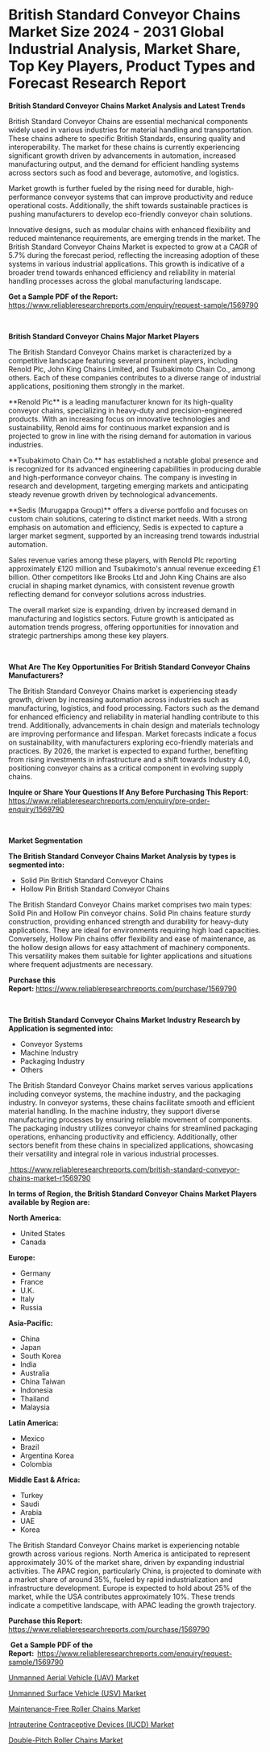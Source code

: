 <p><h1>British Standard Conveyor Chains Market Size 2024 - 2031 Global Industrial Analysis, Market Share, Top Key Players, Product Types and Forecast Research Report</h1></p><p><strong>British Standard Conveyor Chains Market Analysis and Latest Trends</strong></p>
<p><p>British Standard Conveyor Chains are essential mechanical components widely used in various industries for material handling and transportation. These chains adhere to specific British Standards, ensuring quality and interoperability. The market for these chains is currently experiencing significant growth driven by advancements in automation, increased manufacturing output, and the demand for efficient handling systems across sectors such as food and beverage, automotive, and logistics.</p><p>Market growth is further fueled by the rising need for durable, high-performance conveyor systems that can improve productivity and reduce operational costs. Additionally, the shift towards sustainable practices is pushing manufacturers to develop eco-friendly conveyor chain solutions. </p><p>Innovative designs, such as modular chains with enhanced flexibility and reduced maintenance requirements, are emerging trends in the market. The British Standard Conveyor Chains Market is expected to grow at a CAGR of 5.7% during the forecast period, reflecting the increasing adoption of these systems in various industrial applications. This growth is indicative of a broader trend towards enhanced efficiency and reliability in material handling processes across the global manufacturing landscape.</p></p>
<p><strong>Get a Sample PDF of the Report:&nbsp;</strong> <a href="https://www.reliableresearchreports.com/enquiry/request-sample/1569790?utm_campaign=117&utm_medium=2&utm_source=Github&utm_content=ia&utm_term=14102024&utm_id=british-standard-conveyor-chains">https://www.reliableresearchreports.com/enquiry/request-sample/1569790</a></p>
<p>&nbsp;</p>
<p><strong>British Standard Conveyor Chains Major Market Players</strong></p>
<p><p>The British Standard Conveyor Chains market is characterized by a competitive landscape featuring several prominent players, including Renold Plc, John King Chains Limited, and Tsubakimoto Chain Co., among others. Each of these companies contributes to a diverse range of industrial applications, positioning them strongly in the market.</p><p>**Renold Plc** is a leading manufacturer known for its high-quality conveyor chains, specializing in heavy-duty and precision-engineered products. With an increasing focus on innovative technologies and sustainability, Renold aims for continuous market expansion and is projected to grow in line with the rising demand for automation in various industries.</p><p>**Tsubakimoto Chain Co.** has established a notable global presence and is recognized for its advanced engineering capabilities in producing durable and high-performance conveyor chains. The company is investing in research and development, targeting emerging markets and anticipating steady revenue growth driven by technological advancements.</p><p>**Sedis (Murugappa Group)** offers a diverse portfolio and focuses on custom chain solutions, catering to distinct market needs. With a strong emphasis on automation and efficiency, Sedis is expected to capture a larger market segment, supported by an increasing trend towards industrial automation.</p><p>Sales revenue varies among these players, with Renold Plc reporting approximately £120 million and Tsubakimoto's annual revenue exceeding £1 billion. Other competitors like Brooks Ltd and John King Chains are also crucial in shaping market dynamics, with consistent revenue growth reflecting demand for conveyor solutions across industries.</p><p>The overall market size is expanding, driven by increased demand in manufacturing and logistics sectors. Future growth is anticipated as automation trends progress, offering opportunities for innovation and strategic partnerships among these key players.</p></p>
<p>&nbsp;</p>
<p><strong>What Are The Key Opportunities For British Standard Conveyor Chains Manufacturers?</strong></p>
<p><p>The British Standard Conveyor Chains market is experiencing steady growth, driven by increasing automation across industries such as manufacturing, logistics, and food processing. Factors such as the demand for enhanced efficiency and reliability in material handling contribute to this trend. Additionally, advancements in chain design and materials technology are improving performance and lifespan. Market forecasts indicate a focus on sustainability, with manufacturers exploring eco-friendly materials and practices. By 2026, the market is expected to expand further, benefiting from rising investments in infrastructure and a shift towards Industry 4.0, positioning conveyor chains as a critical component in evolving supply chains.</p></p>
<p><strong>Inquire or Share Your Questions If Any Before Purchasing This Report:</strong> <a href="https://www.reliableresearchreports.com/enquiry/pre-order-enquiry/1569790?utm_campaign=117&utm_medium=2&utm_source=Github&utm_content=ia&utm_term=14102024&utm_id=british-standard-conveyor-chains">https://www.reliableresearchreports.com/enquiry/pre-order-enquiry/1569790</a></p>
<p>&nbsp;</p>
<p><strong>Market Segmentation</strong></p>
<p><strong>The British Standard Conveyor Chains Market Analysis by types is segmented into:</strong></p>
<p><ul><li>Solid Pin British Standard Conveyor Chains</li><li>Hollow Pin British Standard Conveyor Chains</li></ul></p>
<p><p>The British Standard Conveyor Chains market comprises two main types: Solid Pin and Hollow Pin conveyor chains. Solid Pin chains feature sturdy construction, providing enhanced strength and durability for heavy-duty applications. They are ideal for environments requiring high load capacities. Conversely, Hollow Pin chains offer flexibility and ease of maintenance, as the hollow design allows for easy attachment of machinery components. This versatility makes them suitable for lighter applications and situations where frequent adjustments are necessary.</p></p>
<p><strong>Purchase this Report:&nbsp;</strong><a href="https://www.reliableresearchreports.com/purchase/1569790?utm_campaign=117&utm_medium=2&utm_source=Github&utm_content=ia&utm_term=14102024&utm_id=british-standard-conveyor-chains">https://www.reliableresearchreports.com/purchase/1569790</a></p>
<p>&nbsp;</p>
<p><strong>The British Standard Conveyor Chains Market Industry Research by Application is segmented into:</strong></p>
<p><ul><li>Conveyor Systems</li><li>Machine Industry</li><li>Packaging Industry</li><li>Others</li></ul></p>
<p><p>The British Standard Conveyor Chains market serves various applications including conveyor systems, the machine industry, and the packaging industry. In conveyor systems, these chains facilitate smooth and efficient material handling. In the machine industry, they support diverse manufacturing processes by ensuring reliable movement of components. The packaging industry utilizes conveyor chains for streamlined packaging operations, enhancing productivity and efficiency. Additionally, other sectors benefit from these chains in specialized applications, showcasing their versatility and integral role in various industrial processes.</p></p>
<p><a href="https://www.reliableresearchreports.com/british-standard-conveyor-chains-market-r1569790?utm_campaign=117&utm_medium=2&utm_source=Github&utm_content=ia&utm_term=14102024&utm_id=british-standard-conveyor-chains">&nbsp;https://www.reliableresearchreports.com/british-standard-conveyor-chains-market-r1569790</a></p>
<p><strong>In terms of Region, the British Standard Conveyor Chains Market Players available by Region are:</strong></p>
<p>
    <p> <strong> North America: </strong>
        <ul>
            <li>United States</li>
            <li>Canada</li>
        </ul>
        </p> 
    <p> <strong> Europe: </strong>
        <ul>
            <li>Germany</li>
            <li>France</li>
            <li>U.K.</li>
            <li>Italy</li>
            <li>Russia</li>
        </ul>
        </p> 
    <p> <strong> Asia-Pacific: </strong>
        <ul>
            <li>China</li>
            <li>Japan</li>
            <li>South Korea</li>
            <li>India</li>
            <li>Australia</li>
            <li>China Taiwan</li>
            <li>Indonesia</li>
            <li>Thailand</li>
            <li>Malaysia</li>
        </ul>
        </p> 
    <p> <strong> Latin America: </strong>
        <ul>
            <li>Mexico</li>
            <li>Brazil</li>
            <li>Argentina Korea</li>
            <li>Colombia</li>
        </ul>
        </p> 
    <p> <strong> Middle East & Africa: </strong>
        <ul>
            <li>Turkey</li>
            <li>Saudi</li>
            <li>Arabia</li>
            <li>UAE</li>
            <li>Korea</li>
        </ul>
    </p>
    </p>
<p><p>The British Standard Conveyor Chains market is experiencing notable growth across various regions. North America is anticipated to represent approximately 30% of the market share, driven by expanding industrial activities. The APAC region, particularly China, is projected to dominate with a market share of around 35%, fueled by rapid industrialization and infrastructure development. Europe is expected to hold about 25% of the market, while the USA contributes approximately 10%. These trends indicate a competitive landscape, with APAC leading the growth trajectory.</p></p>
<p><strong>Purchase this Report: </strong><a href="https://www.reliableresearchreports.com/purchase/1569790?utm_campaign=117&utm_medium=2&utm_source=Github&utm_content=ia&utm_term=14102024&utm_id=british-standard-conveyor-chains">https://www.reliableresearchreports.com/purchase/1569790</a></p>
<p>&nbsp;<strong>Get a Sample PDF of the Report:&nbsp;&nbsp;</strong><a href="https://www.reliableresearchreports.com/enquiry/request-sample/1569790?utm_campaign=117&utm_medium=2&utm_source=Github&utm_content=ia&utm_term=14102024&utm_id=british-standard-conveyor-chains">https://www.reliableresearchreports.com/enquiry/request-sample/1569790</a></p>
<p><strong></strong></p>
<p><p><a href="https://www.linkedin.com/pulse/unmanned-aerial-vehicle-uav-market-trends-growth-outlook-dkv2e?utm_campaign=117&utm_medium=2&utm_source=Github&utm_content=ia&utm_term=14102024&utm_id=british-standard-conveyor-chains">Unmanned Aerial Vehicle (UAV) Market</a></p><p><a href="https://www.linkedin.com/pulse/unmanned-surface-vehicle-usv-landscape-product-spectrum-plaoe?trk=public_post_embed_feed-article-content&utm_campaign=117&utm_medium=2&utm_source=Github&utm_content=ia&utm_term=14102024&utm_id=british-standard-conveyor-chains">Unmanned Surface Vehicle (USV) Market</a></p><p><a href="https://github.com/kaufmannDavid16/Market-Research-Report-List-1/blob/main/maintenance-free-roller-chains-market.md?utm_campaign=117&utm_medium=2&utm_source=Github&utm_content=ia&utm_term=14102024&utm_id=british-standard-conveyor-chains">Maintenance-Free Roller Chains Market</a></p><p><a href="https://www.linkedin.com/pulse/analyzing-intrauterine-contraceptive-devices-iucd-market-ulnge?utm_campaign=117&utm_medium=2&utm_source=Github&utm_content=ia&utm_term=14102024&utm_id=british-standard-conveyor-chains">Intrauterine Contraceptive Devices (IUCD) Market</a></p><p><a href="https://github.com/AlisaRowe24/Market-Research-Report-List-1/blob/main/double-pitch-roller-chains-market.md?utm_campaign=117&utm_medium=2&utm_source=Github&utm_content=ia&utm_term=14102024&utm_id=british-standard-conveyor-chains">Double-Pitch Roller Chains Market</a></p></p>